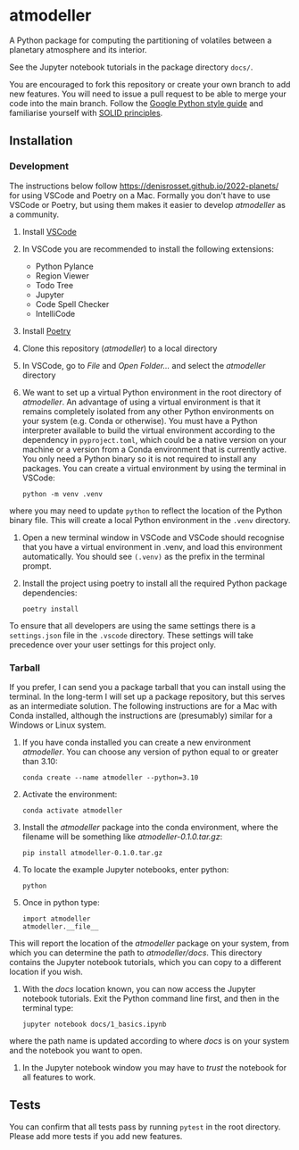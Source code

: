 # atmodeller
A Python package for computing the partitioning of volatiles between a planetary atmosphere and its interior.

See the Jupyter notebook tutorials in the package directory `docs/`.

You are encouraged to fork this repository or create your own branch to add new features. You will need to issue a pull request to be able to merge your code into the main branch. Follow the [Google Python style guide](https://google.github.io/styleguide/pyguide.html) and familiarise yourself with [SOLID principles](https://realpython.com/solid-principles-python/).

## Installation

### Development

The instructions below follow <https://denisrosset.github.io/2022-planets/> for using VSCode and Poetry on a Mac. Formally you don't have to use VSCode or Poetry, but using them makes it easier to develop *atmodeller* as a community.

1. Install [VSCode](https://code.visualstudio.com)
1. In VSCode you are recommended to install the following extensions:
	- Python Pylance
	- Region Viewer
	- Todo Tree
	- Jupyter
	- Code Spell Checker
	- IntelliCode
1. Install [Poetry](https://python-poetry.org)
1. Clone this repository (*atmodeller*) to a local directory
1. In VSCode, go to *File* and *Open Folder...* and select the *atmodeller* directory
1. We want to set up a virtual Python environment in the root directory of *atmodeller*. An advantage of using a virtual environment is that it remains completely isolated from any other Python environments on your system (e.g. Conda or otherwise). You must have a Python interpreter available to build the virtual environment according to the dependency in `pyproject.toml`, which could be a native version on your machine or a version from a Conda environment that is currently active. You only need a Python binary so it is not required to install any packages. You can create a virtual environment by using the terminal in VSCode:
	
	```
	python -m venv .venv
	```
where you may need to update `python` to reflect the location of the Python binary file. This will create a local Python environment in the `.venv` directory.
1. Open a new terminal window in VSCode and VSCode should recognise that you have a virtual environment in .venv, and load this environment automatically. You should see `(.venv)` as the prefix in the terminal prompt.
1. Install the project using poetry to install all the required Python package dependencies:

	```
	poetry install
	```

To ensure that all developers are using the same settings there is a `settings.json` file in the `.vscode` directory. These settings will take precedence over your user settings for this project only.


### Tarball

If you prefer, I can send you a package tarball that you can install using the terminal. In the long-term I will set up a package repository, but this serves as an intermediate solution. The following instructions are for a Mac with Conda installed, although the instructions are (presumably) similar for a Windows or Linux system.

1. If you have conda installed you can create a new environment *atmodeller*. You can choose any version of python equal to or greater than 3.10:
	
	`conda create --name atmodeller --python=3.10`
1. Activate the environment:

	`conda activate atmodeller`
1. Install the *atmodeller* package into the conda environment, where the filename will be something like *atmodeller-0.1.0.tar.gz*:

	`pip install atmodeller-0.1.0.tar.gz`
1. To locate the example Jupyter notebooks, enter python:

	`python`

1. Once in python type: 

	```
	import atmodeller
	atmodeller.__file__
	```
This will report the location of the *atmodeller* package on your system, from which you can determine the path to *atmodeller/docs*. This directory contains the Jupyter notebook tutorials, which you can copy to a different location if you wish.

1. With the *docs* location known, you can now access the Jupyter notebook tutorials. Exit the Python command line first, and then in the terminal type:

	```
	jupyter notebook docs/1_basics.ipynb
	```
where the path name is updated according to where *docs* is on your system and the notebook you want to open.

1. In the Jupyter notebook window you may have to *trust* the notebook for all features to work.

## Tests

You can confirm that all tests pass by running `pytest` in the root directory. Please add more tests if you add new features.